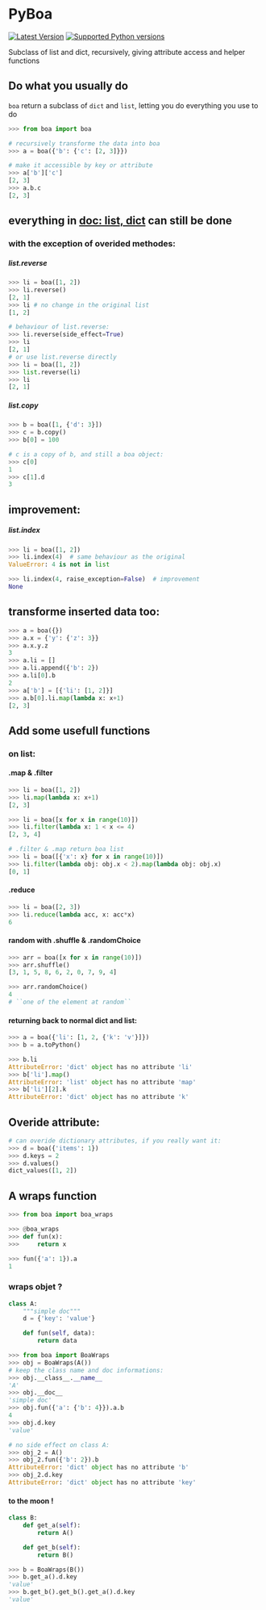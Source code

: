 # PyBoa

[![Latest Version](https://img.shields.io/pypi/v/PyBoa.svg)](https://pypi.python.org/pypi/PyBoa/)
[![Supported Python versions](https://img.shields.io/pypi/pyversions/PyBoa.svg)](https://pypi.python.org/pypi/PyBoa/)


Subclass of list and dict, recursively, giving attribute access and helper functions


## Do what you usually do

``boa`` return a subclass of ``dict`` and ``list``, letting you do everything you use to do

```python
>>> from boa import boa
```

```python
# recursively transforme the data into boa
>>> a = boa({'b': {'c': [2, 3]}})

# make it accessible by key or attribute
>>> a['b']['c']
[2, 3]
>>> a.b.c
[2, 3]
```

## everything in [doc: list, dict](https://docs.python.org/3/tutorial/datastructures.html) can still be done

### with the exception of overided methodes:

##### list.reverse
```py
>>> li = boa([1, 2])
>>> li.reverse()
[2, 1]
>>> li # no change in the original list
[1, 2]

# behaviour of list.reverse:
>>> li.reverse(side_effect=True)
>>> li
[2, 1]
# or use list.reverse directly
>>> li = boa([1, 2])
>>> list.reverse(li)
>>> li
[2, 1]
```

##### list.copy
```py
>>> b = boa([1, {'d': 3}])
>>> c = b.copy()
>>> b[0] = 100

# c is a copy of b, and still a boa object:
>>> c[0]
1
>>> c[1].d
3
```

## improvement:
##### list.index
```py
>>> li = boa([1, 2])
>>> li.index(4)  # same behaviour as the original
ValueError: 4 is not in list

>>> li.index(4, raise_exception=False)  # improvement
None
```

## transforme inserted data too:
```py
>>> a = boa({})
>>> a.x = {'y': {'z': 3}}
>>> a.x.y.z
3
>>> a.li = []
>>> a.li.append({'b': 2})
>>> a.li[0].b
2
>>> a['b'] = [{'li': [1, 2]}]
>>> a.b[0].li.map(lambda x: x+1)
[2, 3]
```

## Add some usefull functions
### on list:
#### .map & .filter
```python
>>> li = boa([1, 2])
>>> li.map(lambda x: x+1)
[2, 3]

>>> li = boa([x for x in range(10)])
>>> li.filter(lambda x: 1 < x <= 4)
[2, 3, 4]

# .filter & .map return boa list
>>> li = boa([{'x': x} for x in range(10)])
>>> li.filter(lambda obj: obj.x < 2).map(lambda obj: obj.x)
[0, 1]
```

#### .reduce
```py
>>> li = boa([2, 3])
>>> li.reduce(lambda acc, x: acc*x)
6
```

#### random with .shuffle & .randomChoice
```py
>>> arr = boa([x for x in range(10)])
>>> arr.shuffle()
[3, 1, 5, 8, 6, 2, 0, 7, 9, 4]

>>> arr.randomChoice()
4
# ``one of the element at random``
```

#### returning back to normal dict and list:
```py
>>> a = boa({'li': [1, 2, {'k': 'v'}]})
>>> b = a.toPython()

>>> b.li
AttributeError: 'dict' object has no attribute 'li'
>>> b['li'].map()
AttributeError: 'list' object has no attribute 'map'
>>> b['li'][2].k
AttributeError: 'dict' object has no attribute 'k'
```

## Overide attribute:
```py
# can overide dictionary attributes, if you really want it:
>>> d = boa({'items': 1})
>>> d.keys = 2
>>> d.values()
dict_values([1, 2])
```

## A wraps function
```py
>>> from boa import boa_wraps

>>> @boa_wraps
>>> def fun(x):
>>>     return x

>>> fun({'a': 1}).a
1
```
### wraps objet ?

```py
class A:
    """simple doc"""
    d = {'key': 'value'}

    def fun(self, data):
        return data
```

```py
>>> from boa import BoaWraps
>>> obj = BoaWraps(A())
# keep the class name and doc informations:
>>> obj.__class__.__name__
'A'
>>> obj.__doc__
'simple doc'
>>> obj.fun({'a': {'b': 4}}).a.b
4
>>> obj.d.key
'value'

# no side effect on class A:
>>> obj_2 = A()
>>> obj_2.fun({'b': 2}).b
AttributeError: 'dict' object has no attribute 'b'
>>> obj_2.d.key
AttributeError: 'dict' object has no attribute 'key'
```

#### to the moon !
```py
class B:
    def get_a(self):
        return A()

    def get_b(self):
        return B()
```

```py
>>> b = BoaWraps(B())
>>> b.get_a().d.key
'value'
>>> b.get_b().get_b().get_a().d.key
'value'
```
